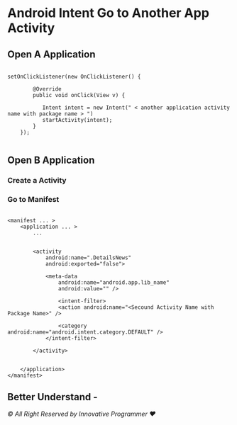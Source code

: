 # Android Intent Go to Another App Activity


## Open A Application

```

setOnClickListener(new OnClickListener() {

        @Override
        public void onClick(View v) {
           
           Intent intent = new Intent(" < another application activity name with package name > ")
           startActivity(intent);
        }
    });


```

## Open B Application 

### Create a Activity  

### Go to Manifest

```

<manifest ... >
    <application ... >
        ...
        
        
        <activity
            android:name=".DetailsNews"
            android:exported="false">
            
            <meta-data
                android:name="android.app.lib_name"
                android:value="" />
                
                <intent-filter>
                <action android:name="<Secound Activity Name with Package Name>" />

                <category android:name="android.intent.category.DEFAULT" />
            </intent-filter>
            
        </activity>
        
        
    </application>
</manifest>

```


## Better Understand - 


_© All Right Reserved by Innovative Programmer ❤️_


